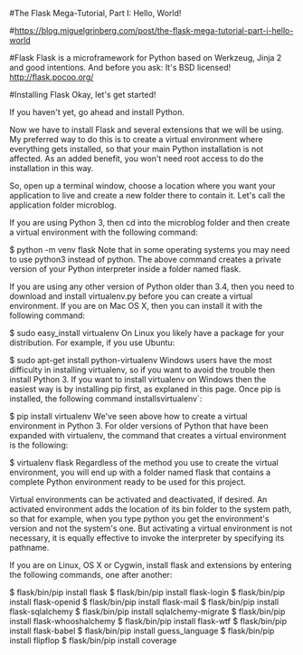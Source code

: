 
#The Flask Mega-Tutorial, Part I: Hello, World!

#https://blog.miguelgrinberg.com/post/the-flask-mega-tutorial-part-i-hello-world

#Flask
Flask is a microframework for Python based on Werkzeug, Jinja 2 and good intentions. And before you ask: It's BSD licensed!
http://flask.pocoo.org/

#Installing Flask
Okay, let's get started!

If you haven't yet, go ahead and install Python.

Now we have to install Flask and several extensions that we will be using. My preferred way to do this is to create a virtual environment where everything gets installed, so that your main Python installation is not affected. As an added benefit, you won't need root access to do the installation in this way.

So, open up a terminal window, choose a location where you want your application to live and create a new folder there to contain it. Let's call the application folder microblog.

If you are using Python 3, then cd into the microblog folder and then create a virtual environment with the following command:

$ python -m venv flask
Note that in some operating systems you may need to use python3 instead of python. The above command creates a private version of your Python interpreter inside a folder named flask.

If you are using any other version of Python older than 3.4, then you need to download and install virtualenv.py before you can create a virtual environment. If you are on Mac OS X, then you can install it with the following command:

$ sudo easy_install virtualenv
On Linux you likely have a package for your distribution. For example, if you use Ubuntu:

$ sudo apt-get install python-virtualenv
Windows users have the most difficulty in installing virtualenv, so if you want to avoid the trouble then install Python 3. If you want to install virtualenv on Windows then the easiest way is by installing pip first, as explaned in this page. Once pip is installed, the following command installsvirtualenv`:

$ pip install virtualenv
We've seen above how to create a virtual environment in Python 3. For older versions of Python that have been expanded with virtualenv, the command that creates a virtual environment is the following:

$ virtualenv flask
Regardless of the method you use to create the virtual environment, you will end up with a folder named flask that contains a complete Python environment ready to be used for this project.

Virtual environments can be activated and deactivated, if desired. An activated environment adds the location of its bin folder to the system path, so that for example, when you type python you get the environment's version and not the system's one. But activating a virtual environment is not necessary, it is equally effective to invoke the interpreter by specifying its pathname.

If you are on Linux, OS X or Cygwin, install flask and extensions by entering the following commands, one after another:

$ flask/bin/pip install flask
$ flask/bin/pip install flask-login
$ flask/bin/pip install flask-openid
$ flask/bin/pip install flask-mail
$ flask/bin/pip install flask-sqlalchemy
$ flask/bin/pip install sqlalchemy-migrate
$ flask/bin/pip install flask-whooshalchemy
$ flask/bin/pip install flask-wtf
$ flask/bin/pip install flask-babel
$ flask/bin/pip install guess_language
$ flask/bin/pip install flipflop
$ flask/bin/pip install coverage
